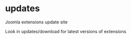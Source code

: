 # updates
Joomla extensions update site


Look in updates/download for latest versions of extensions
